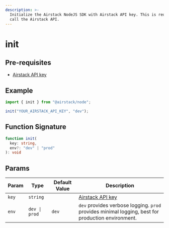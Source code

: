 ```yaml
---
description: >-
  Initialize the Airstack NodeJS SDK with Airstack API key. This is required to
  call the Airstack API.
---
```


# init

## Pre-requisites

* [Airstack API key](../get-started/get-api-key.md)

## Example

```javascript
import { init } from "@airstack/node";

init("YOUR_AIRSTACK_API_KEY", "dev");
```

## Function Signature

```typescript
function init(
  key: string,
  env?: "dev" | "prod"
): void
```

## Params

| Param | Type          | Default Value | Description                                                                                       |
| ----- | ------------- | ------------- | ------------------------------------------------------------------------------------------------- |
| `key` | `string`      |               | [Airstack API key](../get-started/get-api-key.md)                                                 |
| `env` | `dev \| prod` | `dev`         | `dev` provides verbose logging. `prod` provides minimal logging, best for production environment. |

